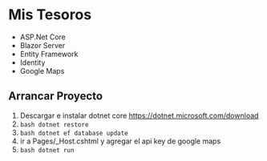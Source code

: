 # Mis Tesoros

- ASP.Net Core
- Blazor Server
- Entity Framework
- Identity
- Google Maps

## Arrancar Proyecto

1. Descargar e instalar dotnet core <https://dotnet.microsoft.com/download>
2. ```bash dotnet restore ```
3. ```bash dotnet ef database update ```
4. ir a Pages/_Host.cshtml y agregar el api key de google maps
5. ```bash dotnet run ```
